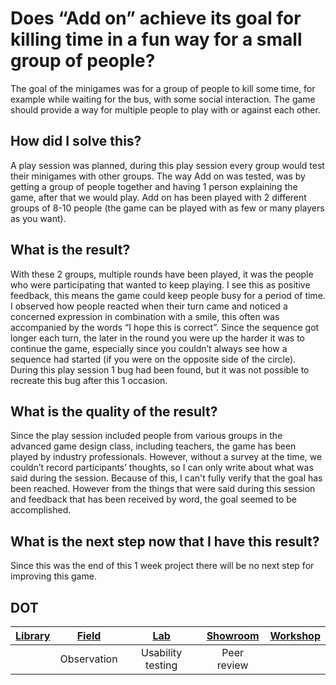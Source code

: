 # Does “Add on” achieve its goal for killing time in a fun way for a small group of people?
The goal of the minigames was for a group of people to kill some time, for example while waiting for the bus, with some social interaction. The game should provide a way for multiple people to play with or against each other.

## How did I solve this?
A play session was planned, during this play session every group would test their minigames with other groups. The way Add on was tested, was by getting a group of people together and having 1 person explaining the game, after that we would play. Add on has been played with 2 different groups of 8-10 people (the game can be played with as few or many players as you want). 

## What is the result?
With these 2 groups, multiple rounds have been played, it was the people who were participating that wanted  to keep playing. I see this as positive feedback, this means the game could keep
people busy for a period of time.   
I observed how people reacted when their turn came and noticed a concerned expression in combination with a smile, this often was accompanied by the words “I hope this is correct”. Since the sequence got longer each turn, the later in the round you were up the harder it was to continue the game, especially since you couldn’t always see how a sequence had started (if you were on the opposite side of the circle).  
During this play session 1 bug had been found, but it was not possible to recreate this bug after this 1 occasion.

## What is the quality of the result?
Since the play session included people from various groups in the advanced game design class, including teachers, the game has been played by industry professionals. However, without a survey at the time, we couldn’t record participants’ thoughts, so I can only write about what was said during the session. Because of this, I can't fully verify that the goal has been reached. However from the things that were said during this session and feedback that has been received by word, the goal seemed to be accomplished.

## What is the next step now that I have this result?
Since this was the end of this 1 week project there will be no next step for improving this game.

## DOT
|[Library](https://ictresearchmethods.nl/library/)|[Field](https://ictresearchmethods.nl/Field/)|[Lab](https://ictresearchmethods.nl/Lab/)|[Showroom](https://ictresearchmethods.nl/Showroom/)|[Workshop](https://ictresearchmethods.nl/Workshop/)|
|:-----:|:---:|:-:|:------:|:------:|
|  | Observation | Usability testing | Peer review |  |
